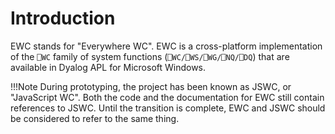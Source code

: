 # Introduction

EWC stands for "Everywhere WC". EWC is a cross-platform implementation of the `⎕WC`
family of system functions (`⎕WC/⎕WS/⎕WG/⎕NQ/⎕DQ`) that are available in Dyalog APL
for Microsoft Windows.

!!!Note
     During prototyping, the project has been known as JSWC, or "JavaScript WC". 
     Both the code and the documentation for EWC still contain references to JSWC.
     Until the transition is complete, EWC and JSWC should be considered to refer
     to the same thing.

